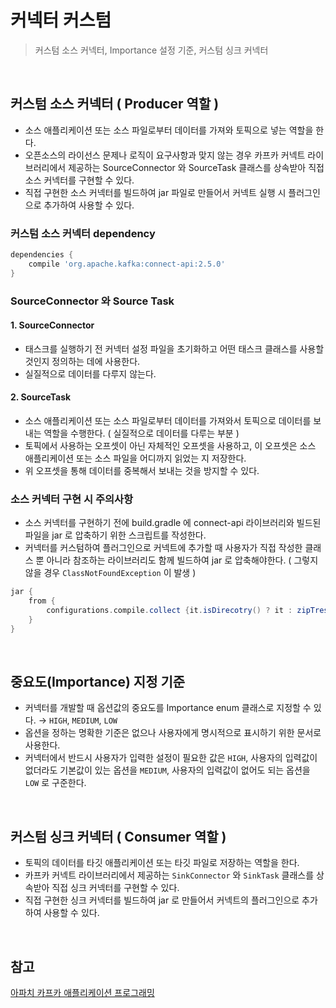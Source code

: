 # 커넥터 커스텀
> 커스텀 소스 커넥터, Importance 설정 기준, 커스텀 싱크 커넥터

<br>

## 커스텀 소스 커넥터 ( Producer 역할 )
- 소스 애플리케이션 또는 소스 파일로부터 데이터를 가져와 토픽으로 넣는 역할을 한다. 
- 오픈소스의 라이선스 문제나 로직이 요구사항과 맞지 않는 경우 카프카 커넥트 라이브러리에서 제공하는 SourceConnector 와 SourceTask 클래스를 상속받아 직접 소스 커넥터를 구현할 수 있다. 
- 직접 구현한 소스 커넥터를 빌드하여 jar 파일로 만들어서 커넥트 실행 시 플러그인으로 추가하여 사용할 수 있다. 
### 커스텀 소스 커넥터 dependency 
```groovy
dependencies {
	compile 'org.apache.kafka:connect-api:2.5.0'
}
```

### SourceConnector 와 Source Task
#### 1. SourceConnector
- 태스크를 실행하기 전 커넥터 설정 파일을 초기화하고 어떤 태스크 클래스를 사용할 것인지 정의하는 데에 사용한다. 
- 실질적으로 데이터를 다루지 않는다. 
#### 2. SourceTask
- 소스 애플리케이션 또는 소스 파일로부터 데이터를 가져와서 토픽으로 데이터를 보내는 역할을 수행한다. ( 실질적으로 데이터를 다루는 부분 )
- 토픽에서 사용하는 오프셋이 아닌 자체적인 오프셋을 사용하고, 이 오프셋은 소스 애플리케이션 또는 소스 파일을 어디까지 읽었는 지 저장한다. 
- 위 오프셋을 통해 데이터를 중복해서 보내는 것을 방지할 수 있다. 

### 소스 커넥터 구현 시 주의사항
- 소스 커넥터를 구현하기 전에 build.gradle 에 connect-api 라이브러리와 빌드된 파일을 jar 로 압축하기 위한 스크립트를 작성한다. 
- 커넥터를 커스텀하여 플러그인으로 커넥트에 추가할 때 사용자가 직접 작성한 클래스 뿐 아니라 참조하는 라이브러리도 함께 빌드하여 jar 로 압축해야한다. ( 그렇지 않을 경우 `ClassNotFoundException` 이 발생 )
```groovy
jar {
	from {
		configurations.compile.collect {it.isDirecotry() ? it : zipTress(it)}
	}
}
```

<br>

## 중요도(Importance) 지정 기준
- 커넥터를 개발할 때 옵션값의 중요도를 Importance enum 클래스로 지정할 수 있다. → `HIGH`, `MEDIUM`, `LOW`
- 옵션을 정하는 명확한 기준은 없으나 사용자에게 명시적으로 표시하기 위한 문서로 사용한다. 
- 커넥터에서 반드시 사용자가 입력한 설정이 필요한 값은 `HIGH`, 사용자의 입력값이 없더라도 기본값이 있는 옵션을 `MEDIUM`, 사용자의 입력값이 없어도 되는 옵션을 `LOW` 로 구준한다. 

<br>

## 커스텀 싱크 커넥터 ( Consumer 역할 )
- 토픽의 데이터를 타깃 애플리케이션 또는 타깃 파일로 저장하는 역할을 한다. 
- 카프카 커넥트 라이브러리에서 제공하는 `SinkConnector` 와 `SinkTask` 클래스를 상속받아 직접 싱크 커넥터를 구현할 수 있다. 
- 직접 구현한 싱크 커넥터를 빌드하여 jar 로 만들어서 커넥트의 플러그인으로 추가하여 사용할 수 있다. 


<br>

## 참고
[아파치 카프카 애플리케이션 프로그래밍](https://inf.run/uCwV5)